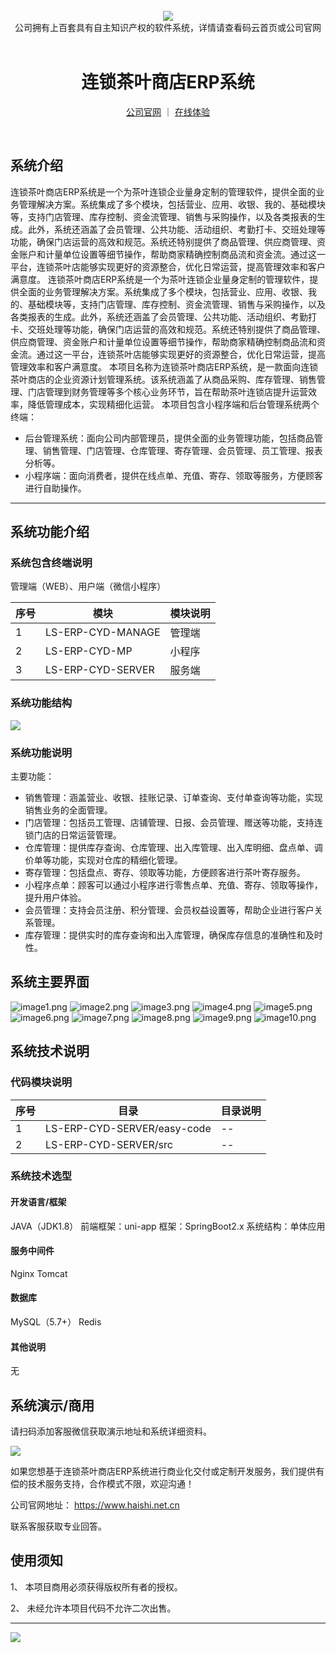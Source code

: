 <br/>

<div align="center" >
    <img src="https://www.haishi.net.cn/img/17f49ecef80e4c6248070c401a94c032.0ff19479.png" />
<br/>
<div>公司拥有上百套具有自主知识产权的软件系统，详情请查看码云首页或公司官网</div>
</div>

<div align="center">
<br/>
<h1>连锁茶叶商店ERP系统</h1>

<a href="https://www.haishi.net.cn/">公司官网</a> ｜ <a href="https://www.haishi.net.cn/">在线体验</a>

<br/>

</div>


## 系统介绍


连锁茶叶商店ERP系统是一个为茶叶连锁企业量身定制的管理软件，提供全面的业务管理解决方案。系统集成了多个模块，包括营业、应用、收银、我的、基础模块等，支持门店管理、库存控制、资金流管理、销售与采购操作，以及各类报表的生成。此外，系统还涵盖了会员管理、公共功能、活动组织、考勤打卡、交班处理等功能，确保门店运营的高效和规范。系统还特别提供了商品管理、供应商管理、资金账户和计量单位设置等细节操作，帮助商家精确控制商品流和资金流。通过这一平台，连锁茶叶店能够实现更好的资源整合，优化日常运营，提高管理效率和客户满意度。
连锁茶叶商店ERP系统是一个为茶叶连锁企业量身定制的管理软件，提供全面的业务管理解决方案。系统集成了多个模块，包括营业、应用、收银、我的、基础模块等，支持门店管理、库存控制、资金流管理、销售与采购操作，以及各类报表的生成。此外，系统还涵盖了会员管理、公共功能、活动组织、考勤打卡、交班处理等功能，确保门店运营的高效和规范。系统还特别提供了商品管理、供应商管理、资金账户和计量单位设置等细节操作，帮助商家精确控制商品流和资金流。通过这一平台，连锁茶叶店能够实现更好的资源整合，优化日常运营，提高管理效率和客户满意度。
本项目名称为连锁茶叶商店ERP系统，是一款面向连锁茶叶商店的企业资源计划管理系统。该系统涵盖了从商品采购、库存管理、销售管理、门店管理到财务管理等多个核心业务环节，旨在帮助茶叶连锁店提升运营效率，降低管理成本，实现精细化运营。
本项目包含小程序端和后台管理系统两个终端：
- 后台管理系统：面向公司内部管理员，提供全面的业务管理功能，包括商品管理、销售管理、门店管理、仓库管理、寄存管理、会员管理、员工管理、报表分析等。
- 小程序端：面向消费者，提供在线点单、充值、寄存、领取等服务，方便顾客进行自助操作。
                


<hr/>

## 系统功能介绍

### 系统包含终端说明

管理端（WEB）、用户端（微信小程序）

| 序号 | 模块 | 模块说明 |
| --- | --- | --- |
| 1 | LS-ERP-CYD-MANAGE | 管理端 |
| 2 | LS-ERP-CYD-MP | 小程序 |
| 3 | LS-ERP-CYD-SERVER | 服务端 |

### 系统功能结构

![](./images/swdt.png)

### 系统功能说明

主要功能：
* 销售管理：涵盖营业、收银、挂账记录、订单查询、支付单查询等功能，实现销售业务的全面管理。
* 门店管理：包括员工管理、店铺管理、日报、会员管理、赠送等功能，支持连锁门店的日常运营管理。
* 仓库管理：提供库存查询、仓库管理、出入库管理、出入库明细、盘点单、调价单等功能，实现对仓库的精细化管理。
* 寄存管理：包括盘点、寄存、领取等功能，方便顾客进行茶叶寄存服务。
* 小程序点单：顾客可以通过小程序进行零售点单、充值、寄存、领取等操作，提升用户体验。
* 会员管理：支持会员注册、积分管理、会员权益设置等，帮助企业进行客户关系管理。
* 库存管理：提供实时的库存查询和出入库管理，确保库存信息的准确性和及时性。

## 系统主要界面

![image1.png](http://codeimg.haishi.net.cn/LS-ERP-CYD_1.png)
![image2.png](http://codeimg.haishi.net.cn/LS-ERP-CYD_2.png)
![image3.png](http://codeimg.haishi.net.cn/LS-ERP-CYD_3.png)
![image4.png](http://codeimg.haishi.net.cn/LS-ERP-CYD_4.png)
![image5.png](http://codeimg.haishi.net.cn/LS-ERP-CYD_5.png)
![image6.png](http://codeimg.haishi.net.cn/LS-ERP-CYD_6.png)
![image7.png](http://codeimg.haishi.net.cn/LS-ERP-CYD_7.png)
![image8.png](http://codeimg.haishi.net.cn/LS-ERP-CYD_8.png)
![image9.png](http://codeimg.haishi.net.cn/LS-ERP-CYD_9.png)
![image10.png](http://codeimg.haishi.net.cn/LS-ERP-CYD_10.png)

## 系统技术说明

### 代码模块说明

| 序号 | 目录 | 目录说明 |
| --- | --- | --- |
| 1 | LS-ERP-CYD-SERVER/easy-code | -- |
| 2 | LS-ERP-CYD-SERVER/src | -- |

### 系统技术选型

#### 开发语言/框架

JAVA（JDK1.8）
前端框架：uni-app
框架：SpringBoot2.x
系统结构：单体应用

#### 服务中间件

Nginx
Tomcat

#### 数据库

MySQL（5.7+）
Redis

#### 其他说明

无


## 系统演示/商用

请扫码添加客服微信获取演示地址和系统详细资料。

![](./images/kf.png)

如果您想基于连锁茶叶商店ERP系统进行商业化交付或定制开发服务，我们提供有偿的技术服务支持，合作模式不限，欢迎沟通！

公司官网地址： <a href="https://www.haishi.net.cn/">https://www.haishi.net.cn</a>

联系客服获取专业回答。


## 使用须知

1、 本项目商用必须获得版权所有者的授权。

2、 未经允许本项目代码不允许二次出售。

<hr/>

![](./images/gsjj.png)